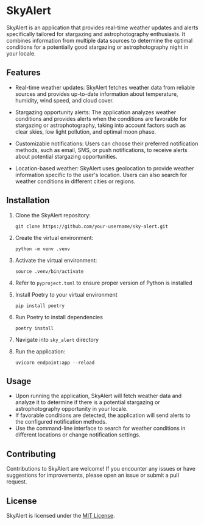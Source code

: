 # SkyAlert

SkyAlert is an application that provides real-time weather updates and alerts specifically tailored for stargazing and astrophotography enthusiasts. It combines information from multiple data sources to determine the optimal conditions for a potentially good stargazing or astrophotography night in your locale.

## Features

- Real-time weather updates: SkyAlert fetches weather data from reliable sources and provides up-to-date information about temperature, humidity, wind speed, and cloud cover.

- Stargazing opportunity alerts: The application analyzes weather conditions and provides alerts when the conditions are favorable for stargazing or astrophotography, taking into account factors such as clear skies, low light pollution, and optimal moon phase.

- Customizable notifications: Users can choose their preferred notification methods, such as email, SMS, or push notifications, to receive alerts about potential stargazing opportunities.

- Location-based weather: SkyAlert uses geolocation to provide weather information specific to the user's location. Users can also search for weather conditions in different cities or regions.

## Installation

1. Clone the SkyAlert repository:

    ```shell
    git clone https://github.com/your-username/sky-alert.git
    ```

2. Create the virtual environment:
    ```shell
    python -m venv .venv
    ```

3. Activate the virtual environment:
    ```shell
    source .venv/bin/activate
    ```

4. Refer to `pyproject.toml` to ensure proper version of Python is installed

5. Install Poetry to your virtual environment
    ```
    pip install poetry
    ```

6. Run Poetry to install dependencies
    ```
    poetry install
    ```

7. Navigate into `sky_alert` directory

8. Run the application:

    ```shell
    uvicorn endpoint:app --reload
    ```

## Usage

- Upon running the application, SkyAlert will fetch weather data and analyze it to determine if there is a potential stargazing or astrophotography opportunity in your locale.
- If favorable conditions are detected, the application will send alerts to the configured notification methods.
- Use the command-line interface to search for weather conditions in different locations or change notification settings.

## Contributing

Contributions to SkyAlert are welcome! If you encounter any issues or have suggestions for improvements, please open an issue or submit a pull request.

## License

SkyAlert is licensed under the [MIT License](LICENSE).
